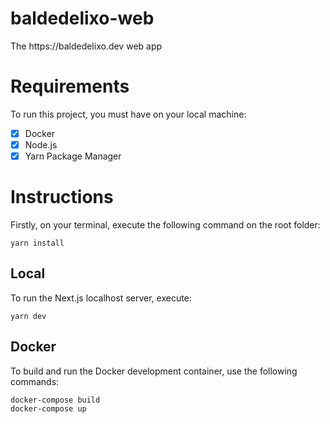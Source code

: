 <h1 id="en-us">baldedelixo-web</h1>
The https://baldedelixo.dev web app

# Requirements

To run this project, you must have on your local machine:
- [x] Docker
- [x] Node.js
- [x] Yarn Package Manager

# Instructions
Firstly, on your terminal, execute the following command on the root folder:
```
yarn install
```

## Local
To run the Next.js localhost server, execute:
```
yarn dev
```

## Docker
To build and run the Docker development container, use the following commands:

```
docker-compose build
docker-compose up
```
